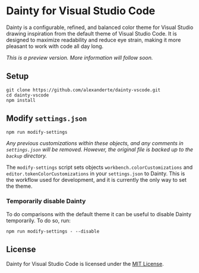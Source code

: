 # Dainty for Visual Studio Code

Dainty is a configurable, refined, and balanced color theme for Visual Studio drawing inspiration from the default theme of Visual Studio Code. It is designed to maximize readability and reduce eye strain, making it more pleasant to work with code all day long.

_This is a preview version. More information will follow soon._

## Setup

    git clone https://github.com/alexanderte/dainty-vscode.git
    cd dainty-vscode
    npm install

## Modify `settings.json`

    npm run modify-settings

_Any previous customizations within these objects, and any comments in `settings.json` will be removed. However, the original file is backed up to the `backup` directory._

The `modify-settings` script sets objects `workbench.colorCustomizations` and `editor.tokenColorCustomizations` in your `settings.json` to Dainty. This is the workflow used for development, and it is currently the only way to set the theme.

### Temporarily disable Dainty

To do comparisons with the default theme it can be useful to disable Dainty temporarily. To do so, run:

    npm run modify-settings - --disable

## License

Dainty for Visual Studio Code is licensed under the [MIT License](https://github.com/alexanderte/dainty-vscode/blob/master/license.md).
